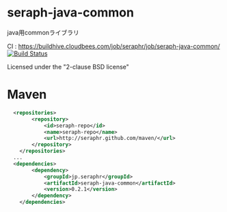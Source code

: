 seraph-java-common
==================

java用commonライブラリ

CI : https://buildhive.cloudbees.com/job/seraphr/job/seraph-java-common/
[![Build Status](https://buildhive.cloudbees.com/job/seraphr/job/seraph-java-common/badge/icon)](https://buildhive.cloudbees.com/job/seraphr/job/seraph-java-common/)

Licensed under the "2-clause BSD license"


Maven
=====

```xml
  <repositories>
		<repository>
			<id>seraph-repo</id>
			<name>seraph-repo</name>
			<url>http://seraphr.github.com/maven/</url>
		</repository>
	</repositories>
  ...
  <dependencies>
		<dependency>
			<groupId>jp.seraphr</groupId>
			<artifactId>seraph-java-common</artifactId>
			<version>0.2.1</version>
		</dependency>
	</dependencies>
```